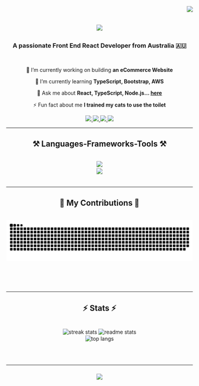 <img align="right" src="https://visitor-badge.laobi.icu/badge?page_id=blingblingda.blingblingda" />

<h1 align="center">
    <img src="https://readme-typing-svg.herokuapp.com/?font=Righteous&size=35&center=true&vCenter=true&width=500&height=70&duration=4000&lines=Hi+There!+👋;+I'm+Belinda+Shan!;" />
</h1>

<h3 align="center">A passionate Front End React Developer from Australia 🇦🇺</h3>

<br/>

<div align="center">
 
 🔭 I’m currently working on building **an eCommerce Website**
 
 🌱 I’m currently learning **TypeScript, Bootstrap, AWS**

💬 Ask me about **React, TypeScript, Node.js... [here](https://github.com/blingblingda/blingblingda/issues)**

⚡ Fun fact about me **I trained my cats to use the toilet**

 </div>
 
<div align="center"> 
  <a href="mailto:belindashan126@hotmail.com">
    <img src="https://img.shields.io/badge/Gmail-333333?style=for-the-badge&logo=gmail&logoColor=red" />
  </a>
  <a href="https://www.linkedin.com/in/belinda-shan-dev/" target="_blank">
    <img src="https://img.shields.io/badge/LinkedIn-0077B5?style=for-the-badge&logo=linkedin&logoColor=white" target="_blank" />
  </a>
  <a href="https://belinda-shan.onrender.com/" target="_blank">
     <img src="https://img.shields.io/badge/Portfolio-FF5722?style=for-the-badge&logo=todoist&logoColor=white" target="_blank" /> <!-- sqlite, safari, google-chrome are other good icon options -->
  </a>
    <a href="https://github.com/belindaHBTN" target="_blank">
    <img src="https://img.shields.io/badge/Student_GitHub-00b53e?style=for-the-badge&logo=github&logoColor=white" target="_blank" />
  </a>
</div>

 <hr/>
 
<h2 align="center">⚒️ Languages-Frameworks-Tools ⚒️</h2>
<br/>
<div align="center">
    <img src="https://skillicons.dev/icons?i=html,css,javascript,typescript,react,bootstrap,tailwind,git,github" /><br>
    <img src="https://skillicons.dev/icons?i=python,nodejs,express,mysql,mongodb,firebase,docker,vim,vscode" />
</div>

<br/>
<hr/>

<div align="center">
  <h2>🐍 My Contributions 🐍</h2>
  <br>
  <img alt="snake eating my contributions" src="https://raw.githubusercontent.com/blingblingda/blingblingda/output/github-contribution-grid-snake.svg" />
  
  <br/><br/><br/>
</div>

<hr/>

<h2 align="center">⚡ Stats ⚡</h2>
<br>
<div align=center>
  <img width=390 src="https://streak-stats.demolab.com/?user=blingblingda&count_private=true&theme=react&border_radius=10" alt="streak stats"/>
  <img width=390 src="https://github-readme-stats.vercel.app/api?username=blingblingda&count_private=true&show_icons=true&theme=react&rank_icon=github&border_radius=10" alt="readme stats" />
  <br/>
  <img width=325 align="center" src="https://github-readme-stats.vercel.app/api/top-langs/?username=blingblingda&langs_count=8&layout=compact&theme=react&border_radius=10&size_weight=0.5&count_weight=0.5&exclude_repo=github-readme-stats" alt="top langs" />
</div>

<br/><br/>

<hr/>

<h3 align="center">
    <img src="https://readme-typing-svg.herokuapp.com/?font=Righteous&size=25&center=true&vCenter=true&width=500&height=70&duration=4000&lines=Thanks+for+visiting!+✌️;+Shoot+me+a+message+on+Linkedin!;I'm+always+down+to+collab+:)">
</h3>

<br/>
